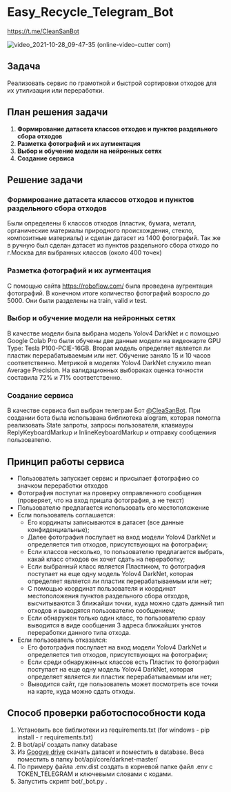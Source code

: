 # Easy_Recycle_Telegram_Bot

https://t.me/CleanSanBot

![video_2021-10-28_09-47-35 (online-video-cutter com)](https://user-images.githubusercontent.com/88197584/139203581-8459bed5-8be6-47a2-ac12-d8cc23ae9fac.gif)

## Задача

Реализовать сервис по грамотной и быстрой сортировки отходов для их утилизации или переработки.

## План решения задачи

1) **Формирование датасета классов отходов и пунктов раздельного сбора отходов**
2) **Разметка фотографий и их аугментация**
3) **Выбор и обучение модели на нейронных сетях**
4) **Создание сервиса**

## Решение задачи

### Формирование датасета классов отходов и пунктов раздельного сбора отходов
Были определены 6 классов отходов (пластик, бумага, металл, органические материалы природного происхождения, стекло, композитные материалы) и сделан датасет из 1400 фотографий. Так же в ручную был сделан датасет из пунктов раздельного сбора отходо по г.Москва для выбранных классов (около 400 точек)
### Разметка фотографий и их аугментация
С помощью сайта https://roboflow.com/ была проведена аугрентация фотографий. В конечном итоге количество фотографий возросло до 5000. Они были разделены на train, valid и test.
### Выбор и обучение модели на нейронных сетях
В качестве модели была выбрана модель Yolov4 DarkNet и с помощью Google Colab Pro были обучены две данные модели на видеокарте GPU Type: Tesla P100-PCIE-16GB. Вторая модель определяет является ли пластик перерабатываемым или нет. Обучение заняло 15 и 10 часов соответственно. Метрикой в моделях Yolov4 DarkNet служило mean Average Precision. На валидационных выбораках оценка точности составила 72% и 71% соответственно.
### Создание сервиса
В качестве сервиса был выбран телеграм Бот [@CleaSanBot](https://t.me/CleanSanBot). При создании бота была использвана библиотека aiogram, которая помогла реализовать State запроты, запросы пользователя, клавиауры ReplyKeyboardMarkup и InlineKeyboardMarkup и отправку сообщениия пользователю.
## Принцип работы сервиса
- Пользователь запускает сервис и присылает фотографию со значком переработки отходов
- Фотография поступат на проверку отправленного сообщения (проверяет, что на вход пришла фотография, а не текст)
- Пользователю предлагается использовать его местоположение
- Если пользователь соглашается:
  - Eго кординаты записываются в датасет (все данные конфиденциальные);
  - Далее фотография послупает на вход модели Yolov4 DarkNet и определяется тип отходов, присутствующих на фотографии;
  - Если классов несколько, то пользователю предлагается выбрать, какай класс отходов он хочет сдать на переработку;
  - Если выбранный класс является Пластиком, то фотография поступает на еще одну модель Yolov4 DarkNet, которая определяет является ли пластик перерабатываемым или нет;
  - С помощью координат пользователя и координат местоположения пунктов раздельного сбора отходов, высчитываются 3 ближайши точки, куда можно сдать данный тип отходов и выводятся пользователю сообщением;
  - Если обнаружен только один класс, то пользователю сразу выводится в виде сообщения 3 адреса ближайших унктов переработки данного типа отхода.
- Если пользователь отказался:
  - Его фотография послупает на вход модели Yolov4 DarkNet и определяется тип отходов, присутствующих на фотографии;
  - Если среди обнаруженных классов есть Пластик то фотография поступает на еще одну модель Yolov4 DarkNet, которая определяет является ли пластик перерабатываемым или нет;
  - Выводится сайт, где пользователь может посмотреть все точки на карте, куда можно сдать отходы.
## Способ проверки работоспособности кода
1) Установить все библиотеки из requirements.txt (for windows - pip install - r requirements.txt)
2) В bot/api/ создать папку database
3) Из [Googve drive](https://drive.google.com/drive/folders/1_K7dKHxCFKUMlBCmlu7Rq7LuF9AnW5LM?usp=sharing) скачать датасет и поместить в database. Веса поместить в папку bot/api/core/darknet-master/
4) По примеру файла .env.dist создать в корневой папке файл .env с TOKEN_TELEGRAM и ключевыми словами с кодами.
5) Запустить скрипт bot/_bot.py .
